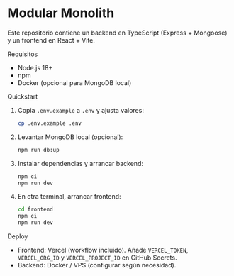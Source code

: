 # Modular Monolith

Este repositorio contiene un backend en TypeScript (Express + Mongoose) y un frontend en React + Vite.

Requisitos
- Node.js 18+
- npm
- Docker (opcional para MongoDB local)

Quickstart

1. Copia `.env.example` a `.env` y ajusta valores:
   ```bash
   cp .env.example .env
   ```

2. Levantar MongoDB local (opcional):
   ```bash
   npm run db:up
   ```

3. Instalar dependencias y arrancar backend:
   ```bash
   npm ci
   npm run dev
   ```

4. En otra terminal, arrancar frontend:
   ```bash
   cd frontend
   npm ci
   npm run dev
   ```

Deploy
- Frontend: Vercel (workflow incluido). Añade `VERCEL_TOKEN`, `VERCEL_ORG_ID` y `VERCEL_PROJECT_ID` en GitHub Secrets.
- Backend: Docker / VPS (configurar según necesidad).

